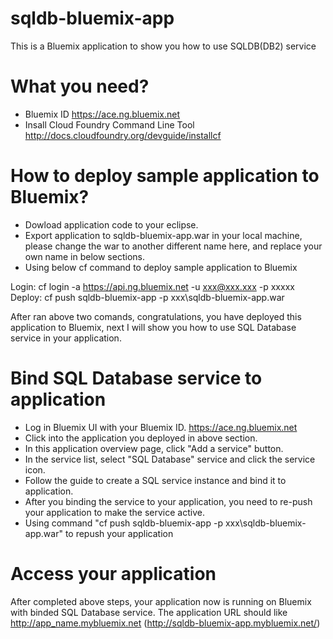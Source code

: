 sqldb-bluemix-app
=================

This is a Bluemix application to show you how to use SQLDB(DB2) service


What you need?
=======================
* Bluemix ID https://ace.ng.bluemix.net
* Insall Cloud Foundry Command Line Tool http://docs.cloudfoundry.org/devguide/installcf

How to deploy sample application to Bluemix?
===============================================

* Dowload application code to your eclipse.
* Export application to sqldb-bluemix-app.war in your local machine, please change the war to another different name here, and replace your own name in below sections.
* Using below cf command to deploy sample application to Bluemix

Login: cf login -a https://api.ng.bluemix.net -u xxx@xxx.xxx -p xxxxx
Deploy: cf push sqldb-bluemix-app -p xxx\sqldb-bluemix-app.war 

After ran above two comands, congratulations, you have deployed this application to Bluemix, next I will show you how to use SQL Database service in your application.

Bind SQL Database service to application
============================================
* Log in Bluemix UI with your Bluemix ID. https://ace.ng.bluemix.net
* Click into the application you deployed in above section.
* In this application overview page, click "Add a service" button.
* In the service list, select "SQL Database" service and click the service icon.
* Follow the guide to create a SQL service instance and bind it to application.
* After you binding the service to your application, you need to re-push your application to make the service active.
* Using command "cf push sqldb-bluemix-app -p xxx\sqldb-bluemix-app.war" to repush your application

Access your application
==============================

After completed above steps, your application now is running on Bluemix with binded SQL Database service.
The application URL should like http://app_name.mybluemix.net (http://sqldb-bluemix-app.mybluemix.net/)
